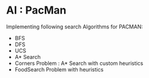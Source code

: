 # AI : PacMan
Implementing following search Algorithms for PACMAN:
- BFS
- DFS
- UCS
- A* Search
- Corners Problem : A* Search with custom heuristics
- FoodSearch Problem with heuristics
